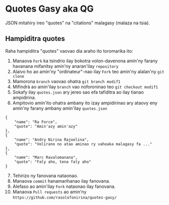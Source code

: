 # Quotes Gasy aka QG
JSON mitahiry ireo "quotes" na "citations" malagasy (malaza na tsia).

## Hampiditra quotes
Raha hampiditra "quotes" vaovao dia araho ito toromarika ito:

1. Manaova `Fork` ka tsindrio ilay bokotra volon-davenona amin'ny farany havanana mifanitsy amin'ny anaran'ilay `repository`  
2. Alaivo ho ao amin'ny "ordinateur"-nao ilay `Fork` teo amin'ny alalan'ny `git clone`
3. Mamorona `branch` vaovao ohatra `git branch modif1`
4. Mifindrà ao amin'ilay `branch` vao noforoninao teo `git checkout modif1`
5. Sokafy ilay `quotes.json` ary jereo sao efa tafiditra ao ilay tianao ampidirina.
6. Ampitovio amin'ito ohatra ambany ito izay ampidirinao ary ataovy eny amin'ny farany ambany amin'ilay `quotes.json`
```
{
    "name": "Ra Force",
    "quote": "Amin'azy amin'azy"
},
{
    "name": "Andry Nirina Rajoelina",
    "quote": "Velirano no atao aminao ry vahoaka malagasy fa ..."
},
{
    "name": "Marc Ravalomanana",
    "quote": "Faly aho, tena faly aho"
}
```
7. Tehirizo ny fanovana nataonao.
8. Manaova `commit` hanamarihanao ilay fanovana.
9. Alefaso ao amin'ilay `Fork` nataonao ilay fanovana.
10. Manaova `Pull requests` ao amin'ny `https://github.com/rasolofonirina/quotes-gasy/`